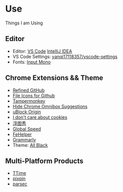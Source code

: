 # Use
Things I am Using

## Editor
- Editor: [VS Code](https://code.visualstudio.com/) [IntelliJ IDEA](https://www.jetbrains.com/idea/)
- VS Code Settings: [yanqi17118357/vscode-settings](https://github.com/yanqi17118357/vscode-settings)
- Fonts: [Input Mono](https://input.djr.com/)

## Chrome Extensions && Theme
- [Refined GitHub](https://chromewebstore.google.com/detail/refined-github/hlepfoohegkhhmjieoechaddaejaokhf)
- [File Icons for Github](https://chromewebstore.google.com/detail/file-icons-for-github-and/ficfmibkjjnpogdcfhfokmihanoldbfe)
- [Tampermonkey](https://chrome.google.com/webstore/detail/tampermonkey/dhdgffkkebhmkfjojejmpbldmpobfkfo)
- [Hide Chrome Omnibox Suggestions](https://chromewebstore.google.com/detail/hcos-hide-chrome-omnibox/aldijnffnfojelcpcfoekkeifffkhldo)
- [uBlock Origin](https://chromewebstore.google.com/detail/ublock-origin/cjpalhdlnbpafiamejdnhcphjbkeiagm)
- [I don't care about cookies](https://chromewebstore.google.com/detail/fihnjjcciajhdojfnbdddfaoknhalnja)
- [浮图秀](https://chromewebstore.google.com/detail/%E6%B5%AE%E5%9B%BE%E7%A7%80/mgpdnhlllbpncjpgokgfogidhoegebod)
- [Global Speed](https://chromewebstore.google.com/detail/global-speed-%E8%A7%86%E9%A2%91%E9%80%9F%E5%BA%A6%E6%8E%A7%E5%88%B6/jpbjcnkcffbooppibceonlgknpkniiff)
- [FeHelper](https://chromewebstore.google.com/detail/fehelper%E5%89%8D%E7%AB%AF%E5%8A%A9%E6%89%8B/pkgccpejnmalmdinmhkkfafefagiiiad)
- [Grammarly](https://chromewebstore.google.com/detail/grammarly-ai-writing-and/kbfnbcaeplbcioakkpcpgfkobkghlhen)
- Theme: [All Black](https://chromewebstore.google.com/detail/all-black-full-dark-theme/mkplpffahhkjfocfbfapcemhhkgmljpn)

## Multi-Platform Products
- [TTime](https://ttime.timerecord.cn/)
- [pixpin](https://pixpinapp.com/)
- [parsec](https://parsec.app/downloads)
